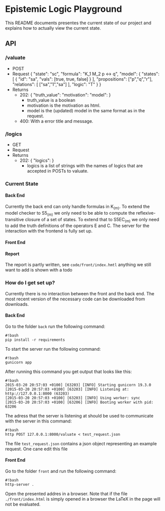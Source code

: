 # Epistemic Logic Playground #

This README documents presentes the current state of our project and explains how to actually view the current state.

## API ##

### /valuate ###
* POST
* Request
    {
        "state": "sc",
        "formula": "K_1 M_2 p <-> q",
        "model": {
            "states": [
                {
                    "id": "sa",
                    "vals": [true, true, false]
                }
            ],
            "propositions": ["p","q","r"],
            "relations": [
                ["sa","1","sa"]
            ],
            "logic": "T"
        }
    }
* Returns
    - 202: 
        {
            "truth_value": 
            "motivation":
            "model":
        }
        * truth_value is a boolean
        * motivation is the motivation as html.
        * model is the (updated) model in the same format as in the request.
    - 400: With a error title and message.

### /logics ###
* GET
* Request
* Returns
    - 202:
        {
            "logics":
        }
        * logics is a list of strings with the names of logics that are accepted in POSTs to valuate.

### Current State ###

#### Back End ####
Currently the back end can only handle formulas in K<sub>(m)</sub>. To extend the model checker to S5<sub>(m)</sub> we only need to be able to compute the reflexive-transitive closure of a set of states. To extend that to S5EC<sub>(m)</sub> we only need to add the truth definitions of the operators E and C. The server for the interaction with the frontend is fully set up. 

#### Front End ####


#### Report ####
The report is partly written, see `code/front/index.hmtl` anything we still want to add is shown with a todo

### How do I get set up? ###
Currently there is no interaction between the front and the back end. The most recent version of the necessary code can be downloaded from downloads.

#### Back End ####
Go to the folder `back` run the following command:

```
#!bash
pip install -r requirements
```

To start the server run the following command:

```
#!bash
gunicorn app
```
After running this command you get output that looks like this:

```
#!bash
2015-03-20 20:57:03 +0100] [63203] [INFO] Starting gunicorn 19.3.0
[2015-03-20 20:57:03 +0100] [63203] [INFO] Listening at: http://127.0.0.1:8000 (63203)
[2015-03-20 20:57:03 +0100] [63203] [INFO] Using worker: sync
[2015-03-20 20:57:03 +0100] [63206] [INFO] Booting worker with pid: 63206	
```


The adress that the server is listening at should be used to communicate with the server in this command:
   
```
#!bash    
http POST 127.0.0.1:8000/valuate < test_request.json 
```

The file `test_request.json` contains a json object representing an example request. One cane edit this file 

#### Front End ####
Go to the folder `front` and run the following command:

```
#!bash    
http-server .
```

Open the presented addres in a browser. Note that if the file `./front/index.html` is simply opened in a browser the LaTeX in the page will not be evaluated.